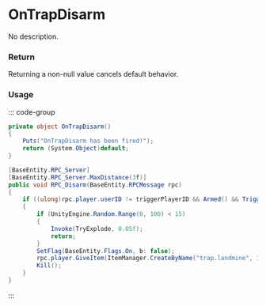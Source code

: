 # OnTrapDisarm
<Badge type="info" text="Traps"/><Badge type="danger" text="Carbon Compatible"/><Badge type="warning" text="Oxide Compatible"/>
No description.
### Return
Returning a non-null value cancels default behavior.

### Usage
::: code-group
```csharp [Example]
private object OnTrapDisarm()
{
	Puts("OnTrapDisarm has been fired!");
	return (System.Object)default;
}
```
```csharp [Source — Assembly-CSharp @ Landmine]
[BaseEntity.RPC_Server]
[BaseEntity.RPC_Server.MaxDistance(3f)]
public void RPC_Disarm(BaseEntity.RPCMessage rpc)
{
	if ((ulong)rpc.player.userID != triggerPlayerID && Armed() && Triggered())
	{
		if (UnityEngine.Random.Range(0, 100) < 15)
		{
			Invoke(TryExplode, 0.05f);
			return;
		}
		SetFlag(BaseEntity.Flags.On, b: false);
		rpc.player.GiveItem(ItemManager.CreateByName("trap.landmine", 1, 0uL), BaseEntity.GiveItemReason.PickedUp);
		Kill();
	}
}

```
:::
